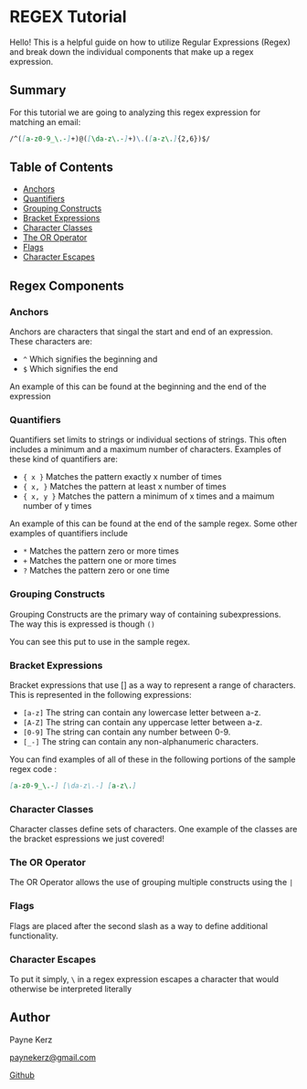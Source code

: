 # REGEX Tutorial

Hello! This is a helpful guide on how to utilize Regular Expressions (Regex) and break down the individual components that make up a regex expression.

## Summary
For this tutorial we are going to analyzing this regex expression for matching an email:
``` md
/^([a-z0-9_\.-]+)@([\da-z\.-]+)\.([a-z\.]{2,6})$/
```

## Table of Contents

- [Anchors](#anchors)
- [Quantifiers](#quantifiers)
- [Grouping Constructs](#grouping-constructs)
- [Bracket Expressions](#bracket-expressions)
- [Character Classes](#character-classes)
- [The OR Operator](#the-or-operator)
- [Flags](#flags)
- [Character Escapes](#character-escapes)

## Regex Components

### Anchors
Anchors are characters that singal the start and end of an expression. These characters are:
* `^` Which signifies the beginning and
* `$` Which signifies the end

An example of this can be found at the beginning and the end of the expression
### Quantifiers
Quantifiers set limits to strings or individual sections of strings. This often includes a minimum and a maximum number of characters. Examples of these kind of quantifiers are:
* `{ x }` Matches the pattern exactly x number of times
* `{ x, }` Matches the pattern at least x number of times
* `{ x, y }` Matches the pattern a minimum of x times and a maimum number of y times 

An example of this can be found at the end of the sample regex. Some other examples of quantifiers include
* `*` Matches the pattern zero or more times
* `+` Matches the pattern one or more times
* `?` Matches the pattern zero or one time
### Grouping Constructs
Grouping Constructs are the primary way of containing subexpressions. The way this is expressed is though `()`

You can see this put to use in the sample regex.
### Bracket Expressions
Bracket expressions that use [] as a way to represent a range of characters. This is represented in the following expressions:
* `[a-z]` The string can contain any lowercase letter between a-z. 
* `[A-Z]` The string can contain any uppercase letter between a-z. 
* `[0-9]` The string can contain any number between 0-9. 
* `[_-]` The string can contain any non-alphanumeric characters. 

You can find examples of all of these in the following portions of the sample regex code :
``` md
[a-z0-9_\.-] [\da-z\.-] [a-z\.]
```
### Character Classes
Character classes define sets of characters. One example of the classes are the bracket espressions we just covered!
### The OR Operator
The OR Operator allows the use of grouping multiple constructs using the `|`
### Flags
Flags are placed after the second slash as a way to define additional functionality.
### Character Escapes
To put it simply, `\` in a regex expression escapes a character that would otherwise be interpreted literally
## Author

Payne Kerz

paynekerz@gmail.com

[Github](https://github.com/paynekerz)
